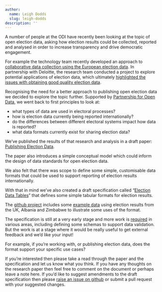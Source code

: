 ```yaml
---
author:
  name: Leigh Dodds
  slug: leigh-dodds
description: ''
---
```


<p>A number of people at the ODI have recently been looking at the topic of open election data, asking how election results could be collected, reported and analysed in order to increase transparency and drive democratic engagement.</p>

<p>For example the technology team recently developed an approach to <a rel="external" href="http://theodi.org/blog/collaborating-on-european-election-data-in-github">collaborative data collection using the European election data</a>. In partnership with Deloitte, the research team conducted a project to explore potential applications of election data, which ultimately <a rel="external" href="http://theodi.org/blog/a-step-forward-for-democratic-engagement">highlighted the issues with obtaining good quality election data</a>.</p>

<p>Recognising the need for a better approach to publishing open election data we decided to explore the topic further. Supported by <a rel="external" href="http://theodi.org/odp4d">Partnership for Open Data</a>, we went back to first principles to look at:</p>

<ul>
  <li>what types of data are used in electoral processes?</li>
  <li>how is election data currently being reported internationally?</li>
  <li>do the differences between different electoral systems impact how data is reported?</li>
  <li>what data formats currently exist for sharing election data?</li>
</ul>

<p>We&rsquo;ve published the results of that research and analysis in a draft paper: <a rel="external" href="https://docs.google.com/document/d/1gyPpfod0eGzzutyZuak_xe5ZcY8hcWzH3onTScBoTPU/edit?usp=sharing">Publishing Election Data</a>. </p>

<p>The paper also introduces a simple conceptual model which could inform the design of data standards for open election data. </p>

<p>We also felt that there was scope to define some simple, customisable data formats that could be used to support reporting of election results internationally. </p>

<p>With that in mind we&rsquo;ve also created a draft specification called &ldquo;<a rel="external" href="https://github.com/theodi/election-data-format/blob/gh-pages/tables/index.md">Election Data Tables</a>&rdquo; that defines some simple tabular formats for election results. </p>

<p>The <a rel="external" href="https://github.com/theodi/election-data-format/">github project</a> includes some <a rel="external" href="https://github.com/theodi/election-data-format/tree/gh-pages/tables">example data</a> using election results from the UK, Albania and Zimbabwe to illustrate some uses of the format.</p>

<p>The specification is still at a very early stage and more work is <a rel="external" href="https://github.com/theodi/election-data-format/issues">required</a> in various areas, including defining some schemas to support data validation. But the work is at a stage where it would be really useful to get external feedback and we&rsquo;d like your input! </p>

<p>For example, if you&rsquo;re working with, or publishing election data, does the format support your specific use cases?</p>

<p>If you&rsquo;re interested then please take a read through the paper and the specification and let us know what you think. If you have any thoughts on the research paper then feel free to comment on the document or perhaps leave a note here. If you&rsquo;d like to suggest amendments to the draft specification then please <a rel="external" href="https://github.com/theodi/election-data-format/issues">raise an issue on github</a> or submit a pull request with your suggested changes.</p>
